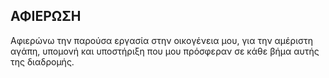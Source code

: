 ## ΑΦΙΕΡΩΣΗ

Αφιερώνω την παρούσα εργασία στην οικογένεια μου, για την αμέριστη αγάπη, υπομονή και υποστήριξη που μου πρόσφεραν σε κάθε βήμα αυτής της διαδρομής.
